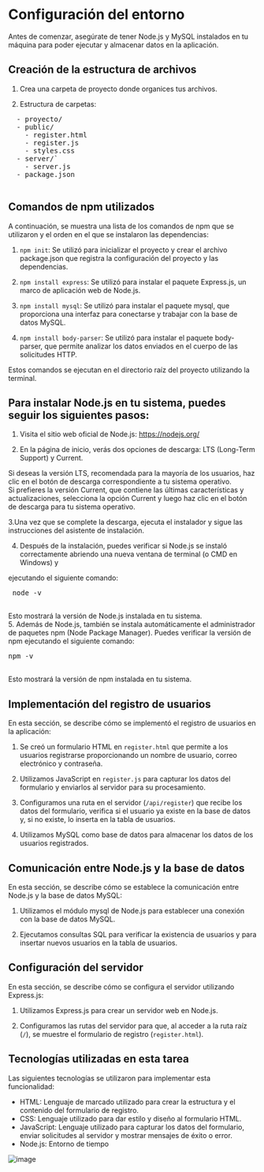 # Configuración del entorno

Antes de comenzar, asegúrate de tener Node.js y MySQL instalados en tu máquina para poder ejecutar y almacenar datos en la aplicación.

## Creación de la estructura de archivos

1. Crea una carpeta de proyecto donde organices tus archivos.

2. Estructura de carpetas:

<pre>
  - proyecto/
  - public/
    - register.html
    - register.js
    - styles.css
  - server/`
    - server.js
  - package.json
  </pre>


## Comandos de npm utilizados

A continuación, se muestra una lista de los comandos de npm que se utilizaron y el orden en el que se instalaron las dependencias:

1. `npm init`: Se utilizó para inicializar el proyecto y crear el archivo package.json que registra la configuración del proyecto y las dependencias.

2. `npm install express`: Se utilizó para instalar el paquete Express.js, un marco de aplicación web de Node.js.

3. `npm install mysql`: Se utilizó para instalar el paquete mysql, que proporciona una interfaz para conectarse y trabajar con la base de datos MySQL.

4. `npm install body-parser`: Se utilizó para instalar el paquete body-parser, que permite analizar los datos enviados en el cuerpo de las solicitudes HTTP.

Estos comandos se ejecutan en el directorio raíz del proyecto utilizando la terminal.

## Para instalar Node.js en tu sistema, puedes seguir los siguientes pasos:

1. Visita el sitio web oficial de Node.js: https://nodejs.org/

2. En la página de inicio, verás dos opciones de descarga: LTS (Long-Term Support) y Current.

Si deseas la versión LTS, recomendada para la mayoría de los usuarios, haz clic en el botón de descarga correspondiente a tu sistema operativo.  
Si prefieres la versión Current, que contiene las últimas características y actualizaciones, selecciona la opción Current y luego haz clic en el botón de descarga para tu sistema operativo.  

3.Una vez que se complete la descarga, ejecuta el instalador y sigue las instrucciones del asistente de instalación.  

4. Después de la instalación, puedes verificar si Node.js se instaló correctamente abriendo una nueva ventana de terminal (o CMD en Windows) y 

ejecutando el siguiente comando:

<pre>
 node -v
  </pre>
  Esto mostrará la versión de Node.js instalada en tu sistema.  
5. Además de Node.js, también se instala automáticamente el administrador de paquetes npm (Node Package Manager).   Puedes verificar la versión de npm ejecutando el siguiente comando:

<pre>
npm -v
  </pre>
Esto mostrará la versión de npm instalada en tu sistema.  

## Implementación del registro de usuarios

En esta sección, se describe cómo se implementó el registro de usuarios en la aplicación:

1. Se creó un formulario HTML en `register.html` que permite a los usuarios registrarse proporcionando un nombre de usuario, correo electrónico y contraseña.

2. Utilizamos JavaScript en `register.js` para capturar los datos del formulario y enviarlos al servidor para su procesamiento.

3. Configuramos una ruta en el servidor (`/api/register`) que recibe los datos del formulario, verifica si el usuario ya existe en la base de datos y, si no existe, lo inserta en la tabla de usuarios.

4. Utilizamos MySQL como base de datos para almacenar los datos de los usuarios registrados.

## Comunicación entre Node.js y la base de datos

En esta sección, se describe cómo se establece la comunicación entre Node.js y la base de datos MySQL:

1. Utilizamos el módulo mysql de Node.js para establecer una conexión con la base de datos MySQL.

2. Ejecutamos consultas SQL para verificar la existencia de usuarios y para insertar nuevos usuarios en la tabla de usuarios.

## Configuración del servidor

En esta sección, se describe cómo se configura el servidor utilizando Express.js:

1. Utilizamos Express.js para crear un servidor web en Node.js.

2. Configuramos las rutas del servidor para que, al acceder a la ruta raíz (`/`), se muestre el formulario de registro (`register.html`).

## Tecnologías utilizadas en esta tarea

Las siguientes tecnologías se utilizaron para implementar esta funcionalidad:

- HTML: Lenguaje de marcado utilizado para crear la estructura y el contenido del formulario de registro.
- CSS: Lenguaje utilizado para dar estilo y diseño al formulario HTML.
- JavaScript: Lenguaje utilizado para capturar los datos del formulario, enviar solicitudes al servidor y mostrar mensajes de éxito o error.
- Node.js: Entorno de tiempo  

![image](https://github.com/MiguelMurrugarraTorres/learning_path/assets/20019777/2fde1cdc-978b-4528-90fa-55b9b03a5065)


